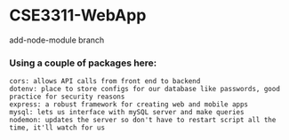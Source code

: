 # CSE3311-WebApp
add-node-module branch
### Using a couple of packages here:
    cors: allows API calls from front end to backend
    dotenv: place to store configs for our database like passwords, good practice for security reasons
    express: a robust framework for creating web and mobile apps
    mysql: lets us interface with mySQL server and make queries 
    nodemon: updates the server so don't have to restart script all the time, it'll watch for us
